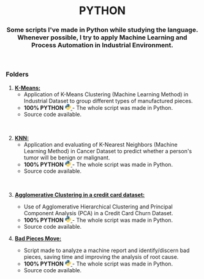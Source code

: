 <h1 align="center">PYTHON </h1>
<h3 align="center">Some scripts I've made in Python while studying the language. Whenever possible, I try to apply Machine Learning and Process Automation in Industrial Environment. </h3>

<br />
<h3 align="left">Folders</h3>


1. <a href="https://github.com/VinicioAM/Python/tree/main/K-Means" target="_blank" rel="noreferrer"> **K-Means:**</a>
    * Application of K-Means Clustering (Machine Learning Method) in Industrial Dataset to group different types of manufactured pieces. 
    * **100% PYTHON** <a href="https://www.python.org/" target="_blank" rel="noreferrer"> <img src="./imgs/python.svg" alt="Python" width="15" height="15"/> </a>  - The whole script was made in Python.
    * Source code available.
<br />

2. <a href="https://github.com/VinicioAM/Python/tree/main/KNN" target="_blank" rel="noreferrer"> **KNN:**</a>
    *  Application and evaluating of K-Nearest Neighbors (Machine Learning Method) in Cancer Dataset to predict whether a person's tumor will be benign or malignant.
    * **100% PYTHON** <a href="https://www.python.org/" target="_blank" rel="noreferrer"> <img src="./imgs/python.svg" alt="Python" width="15" height="15"/> </a>  - The whole script was made in Python.
    * Source code available.

<br />

3. <a href="https://github.com/VinicioAM/Python/tree/main/PCA" target="_blank" rel="noreferrer"> **Agglomerative Clustering in a credit card dataset:**</a>
    * Use of Agglomerative Hierarchical Clustering and Principal Component Analysis (PCA) in a Credit Card Churn Dataset.
    * **100% PYTHON** <a href="https://www.python.org/" target="_blank" rel="noreferrer"> <img src="./imgs/python.svg" alt="Python" width="15" height="15"/> </a>  - The whole script was made in Python.
    * Source code available.


4. <a href="https://github.com/VinicioAM/Python/tree/main/Bad%20Pieces%20Move" target="_blank" rel="noreferrer"> **Bad Pieces Move:**</a>
    * Script made to analyze a machine report and identify/discern bad pieces, saving time and improving the analysis of root cause.
    * **100% PYTHON** <a href="https://www.python.org/" target="_blank" rel="noreferrer"> <img src="./imgs/python.svg" alt="Python" width="15" height="15"/> </a>  - The whole script was made in Python.
    * Source code available.

